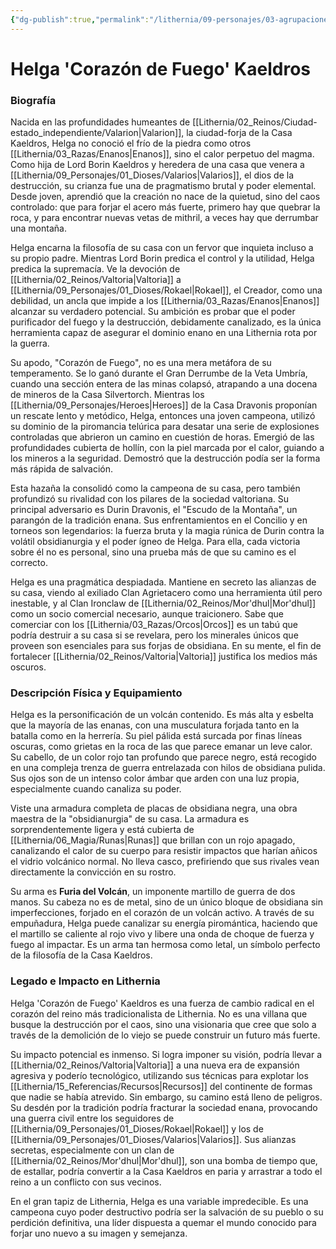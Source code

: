 ```yaml
---
{"dg-publish":true,"permalink":"/lithernia/09-personajes/03-agrupaciones/casa-kaeldros/helga-corazon-de-fuego-kaeldros/","tags":["[lithernia","personajes","Casa Noble","Valtoria","Enanos"]}
---
```


# Helga 'Corazón de Fuego' Kaeldros

### Biografía

Nacida en las profundidades humeantes de [[Lithernia/02_Reinos/Ciudad-estado_independiente/Valarion\|Valarion]], la ciudad-forja de la Casa Kaeldros, Helga no conoció el frío de la piedra como otros [[Lithernia/03_Razas/Enanos\|Enanos]], sino el calor perpetuo del magma. Como hija de Lord Borin Kaeldros y heredera de una casa que venera a [[Lithernia/09_Personajes/01_Dioses/Valarios\|Valarios]], el dios de la destrucción, su crianza fue una de pragmatismo brutal y poder elemental. Desde joven, aprendió que la creación no nace de la quietud, sino del caos controlado: que para forjar el acero más fuerte, primero hay que quebrar la roca, y para encontrar nuevas vetas de mithril, a veces hay que derrumbar una montaña.

Helga encarna la filosofía de su casa con un fervor que inquieta incluso a su propio padre. Mientras Lord Borin predica el control y la utilidad, Helga predica la supremacía. Ve la devoción de [[Lithernia/02_Reinos/Valtoria\|Valtoria]] a [[Lithernia/09_Personajes/01_Dioses/Rokael\|Rokael]], el Creador, como una debilidad, un ancla que impide a los [[Lithernia/03_Razas/Enanos\|Enanos]] alcanzar su verdadero potencial. Su ambición es probar que el poder purificador del fuego y la destrucción, debidamente canalizado, es la única herramienta capaz de asegurar el dominio enano en una Lithernia rota por la guerra.

Su apodo, "Corazón de Fuego", no es una mera metáfora de su temperamento. Se lo ganó durante el Gran Derrumbe de la Veta Umbría, cuando una sección entera de las minas colapsó, atrapando a una docena de mineros de la Casa Silvertorch. Mientras los [[Lithernia/09_Personajes/Heroes\|Heroes]] de la Casa Dravonis proponían un rescate lento y metódico, Helga, entonces una joven campeona, utilizó su dominio de la piromancia telúrica para desatar una serie de explosiones controladas que abrieron un camino en cuestión de horas. Emergió de las profundidades cubierta de hollín, con la piel marcada por el calor, guiando a los mineros a la seguridad. Demostró que la destrucción podía ser la forma más rápida de salvación.

Esta hazaña la consolidó como la campeona de su casa, pero también profundizó su rivalidad con los pilares de la sociedad valtoriana. Su principal adversario es Durin Dravonis, el "Escudo de la Montaña", un parangón de la tradición enana. Sus enfrentamientos en el Concilio y en torneos son legendarios: la fuerza bruta y la magia rúnica de Durin contra la volátil obsidianurgia y el poder ígneo de Helga. Para ella, cada victoria sobre él no es personal, sino una prueba más de que su camino es el correcto.

Helga es una pragmática despiadada. Mantiene en secreto las alianzas de su casa, viendo al exiliado Clan Agrietacero como una herramienta útil pero inestable, y al Clan Ironclaw de [[Lithernia/02_Reinos/Mor'dhul\|Mor'dhul]] como un socio comercial necesario, aunque traicionero. Sabe que comerciar con los [[Lithernia/03_Razas/Orcos\|Orcos]] es un tabú que podría destruir a su casa si se revelara, pero los minerales únicos que proveen son esenciales para sus forjas de obsidiana. En su mente, el fin de fortalecer [[Lithernia/02_Reinos/Valtoria\|Valtoria]] justifica los medios más oscuros.

### Descripción Física y Equipamiento

Helga es la personificación de un volcán contenido. Es más alta y esbelta que la mayoría de las enanas, con una musculatura forjada tanto en la batalla como en la herrería. Su piel pálida está surcada por finas líneas oscuras, como grietas en la roca de las que parece emanar un leve calor. Su cabello, de un color rojo tan profundo que parece negro, está recogido en una compleja trenza de guerra entrelazada con hilos de obsidiana pulida. Sus ojos son de un intenso color ámbar que arden con una luz propia, especialmente cuando canaliza su poder.

Viste una armadura completa de placas de obsidiana negra, una obra maestra de la "obsidianurgia" de su casa. La armadura es sorprendentemente ligera y está cubierta de [[Lithernia/06_Magia/Runas\|Runas]] que brillan con un rojo apagado, canalizando el calor de su cuerpo para resistir impactos que harían añicos el vidrio volcánico normal. No lleva casco, prefiriendo que sus rivales vean directamente la convicción en su rostro.

Su arma es **Furia del Volcán**, un imponente martillo de guerra de dos manos. Su cabeza no es de metal, sino de un único bloque de obsidiana sin imperfecciones, forjado en el corazón de un volcán activo. A través de su empuñadura, Helga puede canalizar su energía piromántica, haciendo que el martillo se caliente al rojo vivo y libere una onda de choque de fuerza y fuego al impactar. Es un arma tan hermosa como letal, un símbolo perfecto de la filosofía de la Casa Kaeldros.

### Legado e Impacto en Lithernia

Helga 'Corazón de Fuego' Kaeldros es una fuerza de cambio radical en el corazón del reino más tradicionalista de Lithernia. No es una villana que busque la destrucción por el caos, sino una visionaria que cree que solo a través de la demolición de lo viejo se puede construir un futuro más fuerte.

Su impacto potencial es inmenso. Si logra imponer su visión, podría llevar a [[Lithernia/02_Reinos/Valtoria\|Valtoria]] a una nueva era de expansión agresiva y poderío tecnológico, utilizando sus técnicas para explotar los [[Lithernia/15_Referencias/Recursos\|Recursos]] del continente de formas que nadie se había atrevido. Sin embargo, su camino está lleno de peligros. Su desdén por la tradición podría fracturar la sociedad enana, provocando una guerra civil entre los seguidores de [[Lithernia/09_Personajes/01_Dioses/Rokael\|Rokael]] y los de [[Lithernia/09_Personajes/01_Dioses/Valarios\|Valarios]]. Sus alianzas secretas, especialmente con un clan de [[Lithernia/02_Reinos/Mor'dhul\|Mor'dhul]], son una bomba de tiempo que, de estallar, podría convertir a la Casa Kaeldros en paria y arrastrar a todo el reino a un conflicto con sus vecinos.

En el gran tapiz de Lithernia, Helga es una variable impredecible. Es una campeona cuyo poder destructivo podría ser la salvación de su pueblo o su perdición definitiva, una líder dispuesta a quemar el mundo conocido para forjar uno nuevo a su imagen y semejanza.
